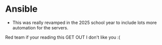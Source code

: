# Ansible
- This was really revamped in the 2025 school year to include lots more automation for the servers. 

Red team if your reading this GET OUT I don't like you :( 

